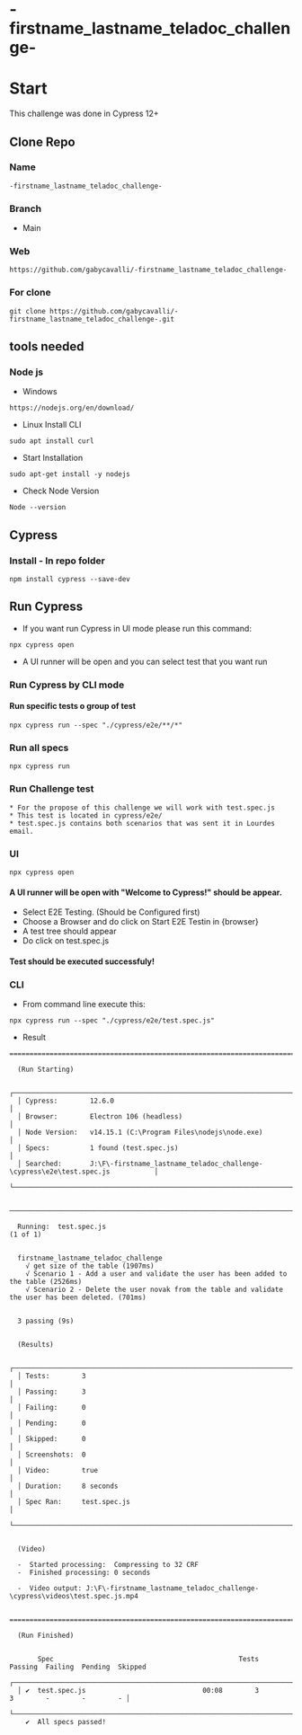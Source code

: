 # -firstname_lastname_teladoc_challenge-

# Start

This challenge was done in Cypress 12+

## Clone Repo
### Name
```
-firstname_lastname_teladoc_challenge-
```
### Branch
* Main

### Web
```
https://github.com/gabycavalli/-firstname_lastname_teladoc_challenge-
```
### For clone
```
git clone https://github.com/gabycavalli/-firstname_lastname_teladoc_challenge-.git
```

## tools needed

### Node js

* Windows
```
https://nodejs.org/en/download/
```
* Linux
Install CLI
```
sudo apt install curl
```
* Start Installation
```
sudo apt-get install -y nodejs
```
* Check Node Version
```
Node --version
```

## Cypress 

### Install - In repo folder

```
npm install cypress --save-dev
```

## Run Cypress
* If you want run Cypress in UI mode please run this command:

```
npx cypress open
```
* A UI runner will be open and you can select test that you want run

### Run Cypress by CLI mode
#### Run specific tests o group of test

```
npx cypress run --spec "./cypress/e2e/**/*"
```

### Run all specs 

```
npx cypress run
```

### Run Challenge test
```
* For the propose of this challenge we will work with test.spec.js
* This test is located in cypress/e2e/
* test.spec.js contains both scenarios that was sent it in Lourdes email.
```
### UI
```
npx cypress open
```
#### A UI runner will be open with "Welcome to Cypress!" should be appear.
* Select E2E Testing. (Should be Configured first)
* Choose a Browser and do click on Start E2E Testin in {browser}
* A test tree should appear 
* Do click on test.spec.js
#### Test should be executed successfuly!

### CLI
* From command line execute this:

``` 
npx cypress run --spec "./cypress/e2e/test.spec.js"
```
* Result
```
====================================================================================================

  (Run Starting)

  ┌────────────────────────────────────────────────────────────────────────────────────────────────┐
  │ Cypress:        12.6.0                                                                         │
  │ Browser:        Electron 106 (headless)                                                        │
  │ Node Version:   v14.15.1 (C:\Program Files\nodejs\node.exe)                                    │
  │ Specs:          1 found (test.spec.js)                                                         │
  │ Searched:       J:\F\-firstname_lastname_teladoc_challenge-\cypress\e2e\test.spec.js           │
  └────────────────────────────────────────────────────────────────────────────────────────────────┘


────────────────────────────────────────────────────────────────────────────────────────────────────

  Running:  test.spec.js                                                                    (1 of 1)


  firstname_lastname_teladoc_challenge
    √ get size of the table (1907ms)
    √ Scenario 1 - Add a user and validate the user has been added to the table (2526ms)
    √ Scenario 2 - Delete the user novak from the table and validate the user has been deleted. (701ms)


  3 passing (9s)


  (Results)

  ┌────────────────────────────────────────────────────────────────────────────────────────────────┐
  │ Tests:        3                                                                                │
  │ Passing:      3                                                                                │
  │ Failing:      0                                                                                │
  │ Pending:      0                                                                                │
  │ Skipped:      0                                                                                │
  │ Screenshots:  0                                                                                │
  │ Video:        true                                                                             │
  │ Duration:     8 seconds                                                                        │
  │ Spec Ran:     test.spec.js                                                                     │
  └────────────────────────────────────────────────────────────────────────────────────────────────┘


  (Video)

  -  Started processing:  Compressing to 32 CRF
  -  Finished processing: 0 seconds

  -  Video output: J:\F\-firstname_lastname_teladoc_challenge-\cypress\videos\test.spec.js.mp4


====================================================================================================

  (Run Finished)


       Spec                                              Tests  Passing  Failing  Pending  Skipped
  ┌────────────────────────────────────────────────────────────────────────────────────────────────┐
  │ ✔  test.spec.js                             00:08        3        3        -        -        - │
  └────────────────────────────────────────────────────────────────────────────────────────────────┘
    ✔  All specs passed!     
```